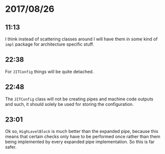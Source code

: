 # 2017/08/26

## 11:13

I think instead of scattering classes around I will have them in some kind of
`impl` package for architecture specific stuff.

## 22:38

For `JITConfig` things will be quite detached.

## 22:48

The `JITConfig` class will not be creating pipes and machine code outputs and
such, it should solely be used for storing the configuration.

## 23:01

Ok so, `HighLevelBlock` is much better than the expanded pipe, because this
means that certain checks only have to be performed once rather than them
being implemented by every expanded pipe implementation. So this is far
safer.
